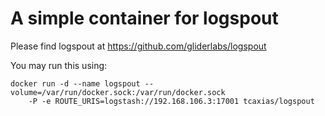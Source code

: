 # A simple container for logspout

Please find logspout at https://github.com/gliderlabs/logspout

You may run this using:

    docker run -d --name logspout --volume=/var/run/docker.sock:/var/run/docker.sock 
        -P -e ROUTE_URIS=logstash://192.168.106.3:17001 tcaxias/logspout

